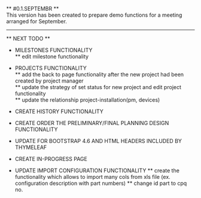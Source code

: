 ** #0.1.SEPTEMBR **  
This version has been created to prepare demo functions for a meeting arranged for September.

---

** NEXT TODO **

* MILESTONES FUNCTIONALITY  
 ** edit milestone functionality
 
* PROJECTS FUNCTIONALITY  
 ** add the back to page functionality after the new project had been created by project manager      
 ** update the strategy of set status for new project and edit project functionality  
 ** update the relationship project-installation(pm, devices)

* CREATE HISTORY FUNCTIONALITY  

* CREATE ORDER THE PRELIMINARY/FINAL PLANNING DESIGN FUNCTIONALITY        
 
* UPDATE FOR BOOTSTRAP 4.6 AND HTML HEADERS INCLUDED BY THYMELEAF

* CREATE IN-PROGRESS PAGE  

* UPDATE IMPORT CONFIGURATION FUNCTIONALITY
  ** create the functionality which allows to import many cols from xls file (ex. configuration description with part numbers)
  ** change id part to cpq no.